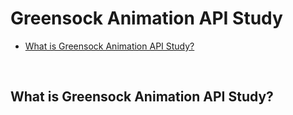 # Greensock Animation API Study

* [What is Greensock Animation API Study?](#What-is-Greensock-Animation-API-Study)

<br>

## What is Greensock Animation API Study?
